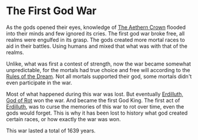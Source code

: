 # The First God War

As the gods opened their eyes, knowledge of [The Aethern Crown](../../Concepts/The%20Aethern%20Crown.md) flooded into their minds and few ignored its cries.
The first god war broke free, all realms were engulfed in its grasp. The gods created more mortal races to aid in their battles. Using humans and mixed that what was with that of the realms.

Unlike, what was first a contest of strength, now the war became somewhat unpredictable, for the mortals had true choice and free will according to the [Rules of the Dream](../../Concepts/Rules%20of%20the%20Dream.md).
Not all mortals supported their god, some mortals didn't even participate in the war.

Most of what happened during this war was lost. But eventually [Erdilluth, God of Rot](../../Gods/Fallen%20Gods/Erdilluth,%20God%20of%20Rot.md) won the war. And became the first God King. The first act of [Erdilluth](../../Gods/Fallen%20Gods/Erdilluth,%20God%20of%20Rot.md), was to curse the memories of this war to rot over time, even the gods would forget. This is why it has been lost to history what god created certain races, or how exactly the war was won.

This war lasted a total of 1639 years.